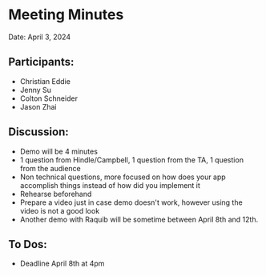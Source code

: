 # Meeting Minutes

Date: April 3, 2024

## Participants:
- Christian Eddie
- Jenny Su
- Colton Schneider
- Jason Zhai

## Discussion:
- Demo will be 4 minutes
- 1 question from Hindle/Campbell, 1 question from the TA, 1 question from the audience
- Non technical questions, more focused on how does your app accomplish things instead of how did you implement it
- Rehearse beforehand
- Prepare a video just in case demo doesn't work, however using the video is not a good look
- Another demo with Raquib will be sometime between April 8th and 12th.

## To Dos:
- Deadline April 8th at 4pm
